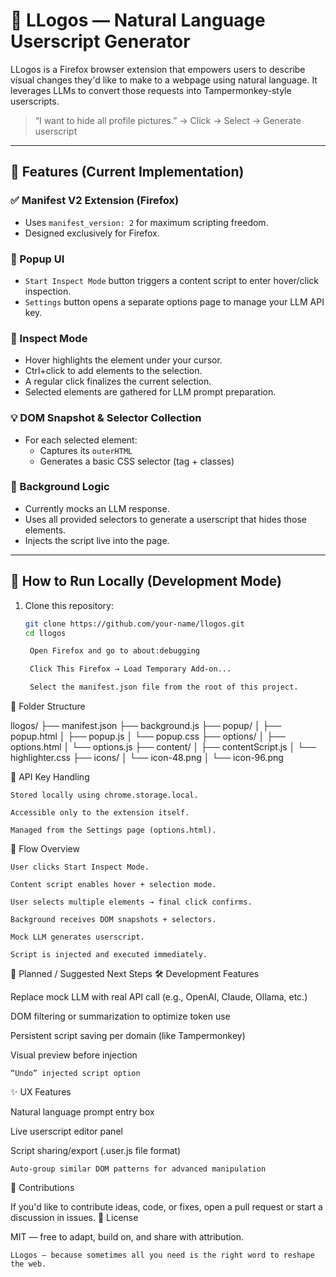 # 🧠 LLogos — Natural Language Userscript Generator

LLogos is a Firefox browser extension that empowers users to describe visual changes they'd like to make to a webpage using natural language. It leverages LLMs to convert those requests into Tampermonkey-style userscripts.

> “I want to hide all profile pictures.” → Click → Select → Generate userscript

---

## 🚀 Features (Current Implementation)

### ✅ Manifest V2 Extension (Firefox)
- Uses `manifest_version: 2` for maximum scripting freedom.
- Designed exclusively for Firefox.

### 🧰 Popup UI
- `Start Inspect Mode` button triggers a content script to enter hover/click inspection.
- `Settings` button opens a separate options page to manage your LLM API key.

### 🔎 Inspect Mode
- Hover highlights the element under your cursor.
- Ctrl+click to add elements to the selection.
- A regular click finalizes the current selection.
- Selected elements are gathered for LLM prompt preparation.

### 💡 DOM Snapshot & Selector Collection
- For each selected element:
  - Captures its `outerHTML`
  - Generates a basic CSS selector (tag + classes)

### 🧠 Background Logic
- Currently mocks an LLM response.
- Uses all provided selectors to generate a userscript that hides those elements.
- Injects the script live into the page.

---

## 🧪 How to Run Locally (Development Mode)

1. Clone this repository:
   ```bash
   git clone https://github.com/your-name/llogos.git
   cd llogos

    Open Firefox and go to about:debugging

    Click This Firefox → Load Temporary Add-on...

    Select the manifest.json file from the root of this project.

📂 Folder Structure

llogos/
├── manifest.json
├── background.js
├── popup/
│   ├── popup.html
│   ├── popup.js
│   └── popup.css
├── options/
│   ├── options.html
│   └── options.js
├── content/
│   ├── contentScript.js
│   └── highlighter.css
├── icons/
│   └── icon-48.png
│   └── icon-96.png

🔐 API Key Handling

    Stored locally using chrome.storage.local.

    Accessible only to the extension itself.

    Managed from the Settings page (options.html).

🧭 Flow Overview

    User clicks Start Inspect Mode.

    Content script enables hover + selection mode.

    User selects multiple elements → final click confirms.

    Background receives DOM snapshots + selectors.

    Mock LLM generates userscript.

    Script is injected and executed immediately.

🔮 Planned / Suggested Next Steps
🛠 Development Features

Replace mock LLM with real API call (e.g., OpenAI, Claude, Ollama, etc.)

DOM filtering or summarization to optimize token use

Persistent script saving per domain (like Tampermonkey)

Visual preview before injection

    “Undo” injected script option

✨ UX Features

Natural language prompt entry box

Live userscript editor panel

Script sharing/export (.user.js file format)

    Auto-group similar DOM patterns for advanced manipulation

🤝 Contributions

If you'd like to contribute ideas, code, or fixes, open a pull request or start a discussion in issues.
🧬 License

MIT — free to adapt, build on, and share with attribution.

    LLogos — because sometimes all you need is the right word to reshape the web.


